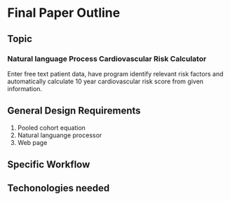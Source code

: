 # Final Paper Outline

## Topic

### Natural language Process Cardiovascular Risk Calculator

Enter free text patient data, have program identify relevant risk factors and automatically calculate 10 year cardiovascular risk score from given information.

## General Design Requirements

1. Pooled cohort equation
2. Natural languange processor
3. Web page

## Specific Workflow

## Techonologies needed
